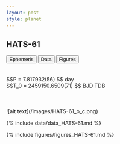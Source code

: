```yaml
---
layout: post
style: planet
---
```

<script src="../js/planets.js"></script>

## HATS-61

<!-- Tab links -->
<div class="tab">
<button class="tablinks" onclick="openCity(event, 'Ephemeris')">Ephemeris</button>
<button class="tablinks" onclick="openCity(event, 'Data')">Data</button>
<button class="tablinks" onclick="openCity(event, 'Figures')">Figures</button>
</div>

<!-- Tab content -->
<div id="Ephemeris" class="tabcontent" markdown="1">
<br/><br/>
$$P = 7.817932(56) $$ day <br/>
$$T_0 = 2459150.6509(71) $$ BJD TDB
<br/><br/>
<br/><br/>
![alt text](/images/HATS-61_o_c.png)
</div>


<div id="Data" class="tabcontent" markdown="1">

{% include data/data_HATS-61.md %}

</div>

<div id="Figures" class="tabcontent" markdown="1">
{% include figures/figures_HATS-61.md %}
</div>


<script src="../js/tabs.js"></script>


